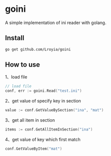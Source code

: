 # goini

A simple implementation of ini reader with golang.

## Install

```bash
go get github.com/Lroyia/goini
```

## How to use

1、load file
```go
// load file
conf, err := goini.Read("test.ini")
```

2、get value of specify key in section
```go
value := conf.GetValueBySection("ina", "mat")
```

3、get all item in section
```go
items := conf.GetAllItemInSection("ina")
```

4、get value of key which first match
```go
conf.GetValueByItem("mat")
```